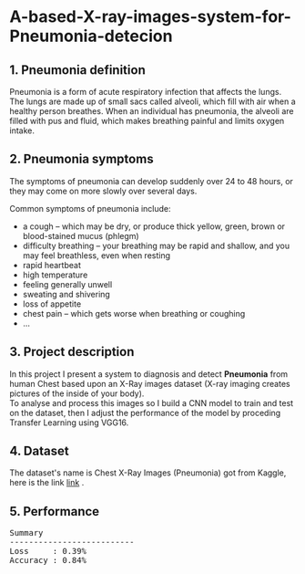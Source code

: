 # A-based-X-ray-images-system-for-Pneumonia-detecion

<h2> 1. Pneumonia definition</h2>
Pneumonia is a form of acute respiratory infection that affects the lungs. The lungs are made up of small sacs called alveoli, which fill with air when a healthy person breathes. When an individual has pneumonia, the alveoli are filled with pus and fluid, which makes breathing painful and limits oxygen intake.
<h2>2. Pneumonia symptoms</h2>
The symptoms of pneumonia can develop suddenly over 24 to 48 hours, or they may come on more slowly over several days.

Common symptoms of pneumonia include:
<ul>
<li>a cough – which may be dry, or produce thick yellow, green, brown or blood-stained mucus (phlegm) </li>
 <li>difficulty breathing – your breathing may be rapid and shallow, and you may feel breathless, even when resting</li>
  <li>rapid heartbeat</li>
<li>high temperature</li>
  <li>feeling generally unwell</li>
  <li>sweating and shivering</li>
  <li>loss of appetite</li>
  <li>chest pain – which gets worse when breathing or coughing</li>
 <li>...</li>
  </ul>
<h2>3. Project description</h2>
In this project I present a system to diagnosis and detect <b>Pneumonia</b> from human Chest based upon an X-Ray images dataset (X-ray imaging creates pictures of the inside of your body).<br>
To analyse and process this images so I build a CNN model to train and test on the dataset, then I adjust the performance of the model by proceding Transfer Learning using VGG16.
<h2>4. Dataset</h2>
The dataset's name is Chest X-Ray Images (Pneumonia) got from Kaggle, here is the link <a href="http.com/paultimothymooney/chest-xray-pneumonia">link</a> .<br>
<h2>5. Performance </h2>
<pre>
Summary
--------------------------
Loss     : 0.39%  
Accuracy : 0.84%

</pre>
